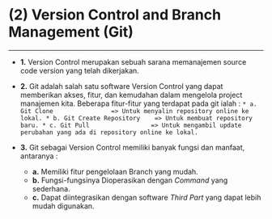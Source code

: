 # (2) Version Control and Branch Management (Git)
----------------------------------------------

* **1.**  Version Control merupakan sebuah sarana memanajemen source code version yang telah dikerjakan.

* **2.** Git adalah salah satu software Version Control yang dapat memberikan akses, fitur, dan kemudahan dalam mengelola project manajemen kita. Beberapa fitur-fitur yang terdapat pada git ialah :
    ``
        * a. Git Clone                => Untuk menyalin repository online ke lokal.
        * b. Git Create Repository    => Untuk membuat repository baru.
        * c. Git Pull                 => Untuk mengambil update perubahan yang ada di repository online ke lokal.
    ``
    
* **3.** Git sebagai Version Control memiliki banyak fungsi dan manfaat, antaranya :
    * **a.** Memiliki fitur pengelolaan Branch yang mudah.
    * **b.** Fungsi-fungsinya Dioperasikan dengan _Command_ yang sederhana.
    * **c.** Dapat diintegrasikan dengan software _Third Part_ yang dapat lebih mudah digunakan.
